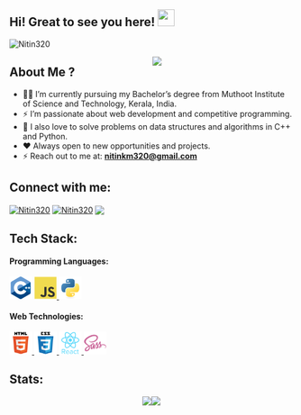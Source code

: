 ## Hi! Great to see you here! <img src="https://raw.githubusercontent.com/aemmadi/aemmadi/master/wave.gif" width="30px" height="30px">

<p align="left"> <img src="https://komarev.com/ghpvc/?username=sanyamjain036&label=Profile%20views&color=0e75b6&style=flat" alt="Nitin320" /></p>
<a href="https://github.com/sanyamjain036/"><img align='right' src="https://media3.giphy.com/media/zhYSVCirREeIZtONCI/giphy.gif?cid=ecf05e47bh3t91kdlzc7k7nquk9pnkmgtyjyu9b1qwc1iup4&rid=giphy.gif&ct=s" width="250"></a>

## About Me ?
- 👨‍🎓  I’m currently pursuing my Bachelor’s degree from Muthoot Institute of Science and Technology, Kerala, India.
- ⚡  I’m passionate about web development and competitive programming.
- 🎯 I also love to solve problems on data structures and algorithms in C++ and Python.
- ❤️ Always open to new opportunities and projects.
- ⚡ Reach out to me at: **nitinkm320@gmail.com**
 
 ## Connect with me:
<p align="left">
<a href="https://www.linkedin.com/in/nitin-km" target="_blank"><img align="center" src="https://raw.githubusercontent.com/rahuldkjain/github-profile-readme-generator/master/src/images/icons/Social/linked-in-alt.svg" alt="Nitin320" height="30" width="40" /></a>
<a href="https://www.instagram.com/noobienoob5" target="_blank"><img align="center" src="https://raw.githubusercontent.com/rahuldkjain/github-profile-readme-generator/master/src/images/icons/Social/instagram.svg" alt="Nitin320" height="30" width="40" /></a>
 <a href="mailto:nitinkm320@gmail.com" target="_top"><img align="center" src="https://img.icons8.com/color/48/000000/gmail-new.png"  width="40"/></a>
</p>

## **Tech Stack**:

#### **Programming Languages**:
<a href="https://www.w3schools.com/cpp/" target="_blank" rel="noreferrer"> <img src="https://raw.githubusercontent.com/devicons/devicon/master/icons/cplusplus/cplusplus-original.svg" alt="cplusplus" width="40" height="40"/></a>
 <a href="https://developer.mozilla.org/en-US/docs/Web/JavaScript" target="_blank" rel="noreferrer"> <img src="https://raw.githubusercontent.com/devicons/devicon/master/icons/javascript/javascript-original.svg" alt="javascript" width="40" height="40"/> </a>
<a href="https://www.python.org" target="_blank" rel="noreferrer"> <img src="https://raw.githubusercontent.com/devicons/devicon/master/icons/python/python-original.svg" alt="python" width="40" height="40"/> </a>

#### **Web Technologies**:
<a href="https://www.w3.org/html/" target="_blank" rel="noreferrer"> <img src="https://raw.githubusercontent.com/devicons/devicon/master/icons/html5/html5-original-wordmark.svg" alt="html5" width="40" height="40"/> </a>
<a href="https://www.w3schools.com/css/" target="_blank" rel="noreferrer"> <img src="https://raw.githubusercontent.com/devicons/devicon/master/icons/css3/css3-original-wordmark.svg" alt="css3" width="40" height="40"/> </a>
<a href="https://reactjs.org/" target="_blank" rel="noreferrer"> <img src="https://raw.githubusercontent.com/devicons/devicon/master/icons/react/react-original-wordmark.svg" alt="react" width="40" height="40"/> </a>
<a href="https://sass-lang.com" target="_blank" rel="noreferrer"> <img src="https://raw.githubusercontent.com/devicons/devicon/master/icons/sass/sass-original.svg" alt="sass" width="40" height="40"/> </a>
 

 
 ## Stats:
<p align="center">
<a href="https://github.com/Nitin320"><img height="150em" src="https://github-readme-stats-eight-theta.vercel.app/api?username=Nitin320&show_icons=true&theme=algolia&include_all_commits=true&count_private=true"/><img height="150em" src="https://github-readme-stats-eight-theta.vercel.app/api/top-langs/?username=Nitin320&layout=compact&langs_count=8&theme=algolia"/>
</a>
</p>

